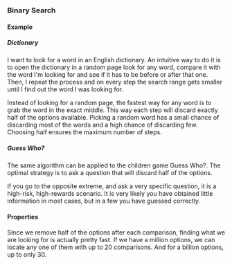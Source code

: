 ### Binary Search

#### Example

##### Dictionary

I want to look for a word in an English dictionary. An intuitive way to do it
is to open the dictionary in a random page look for any word, compare it with
the word I'm looking for and see if it has to be before or after that one.
Then, I repeat the process and on every step the search range gets smaller
until I find out the word I was looking for.

Instead of looking for a random page, the fastest way for any word is to grab
the word in the exact middle. This way each step will discard exactly half of
the options available. Picking a random word has a small chance of discarding
most of the words and a high chance of discarding few. Choosing half ensures
the maximum number of steps.

##### Guess Who?

The same algorithm can be applied to the children game Guess Who?. The optimal
strategy is to ask a question that will discard half of the options.

If you go to the opposite extreme, and ask a very specific question, it is
a high-risk, high-rewards scenario. It is very likely you have obtained little
information in most cases, but in a few you have guessed correctly.

#### Properties

Since we remove half of the options after each comparison, finding what we are
looking for is actually pretty fast. If we have a million options, we can
locate any one of them with up to 20 comparisons. And for a billion options,
up to only 30.
